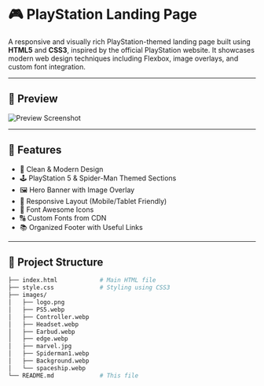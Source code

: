 # 🎮 PlayStation Landing Page

A responsive and visually rich PlayStation-themed landing page built using **HTML5** and **CSS3**, inspired by the official PlayStation website. It showcases modern web design techniques including Flexbox, image overlays, and custom font integration.

---

## 📸 Preview

![Preview Screenshot](preview.png) <!-- Replace with actual screenshot filename if available -->

---

## 🚀 Features

- 🎨 Clean & Modern Design
- 🕹️ PlayStation 5 & Spider-Man Themed Sections
- 🖼️ Hero Banner with Image Overlay
- 📱 Responsive Layout (Mobile/Tablet Friendly)
- 🧩 Font Awesome Icons
- 🔠 Custom Fonts from CDN
- 📚 Organized Footer with Useful Links

---

## 📁 Project Structure

```bash
├── index.html            # Main HTML file
├── style.css             # Styling using CSS3
├── images/
│   ├── logo.png
│   ├── PS5.webp
│   ├── Controller.webp
│   ├── Headset.webp
│   ├── Earbud.webp
│   ├── edge.webp
│   ├── marvel.jpg
│   ├── Spiderman1.webp
│   ├── Background.webp
│   └── spaceship.webp
└── README.md             # This file
